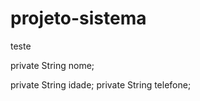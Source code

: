 projeto-sistema
===============

teste


private String nome;

private String idade;
private String  telefone;

